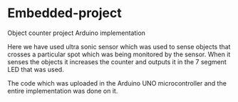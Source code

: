 # Embedded-project
Object counter project Arduino implementation

Here we have used ultra sonic sensor which was used to sense objects that crosses a particular spot which was being monitored
by the sensor. When it senses the objects it increases the counter and outputs it in the 7 segment LED that was used.

The code which was uploaded in the Arduino UNO microcontroller and the entire implementation was done on it.
